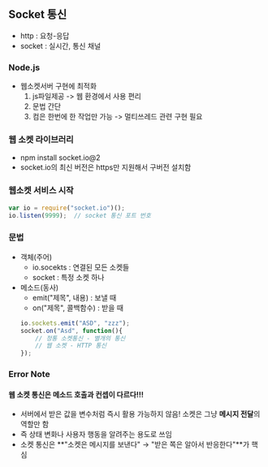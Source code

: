 ## Socket 통신
- http : 요청-응답
- socket : 실시간, 통신 채널
### Node.js
- 웹소켓서버 구현에 최적화
    1. js파일제공 -> 웹 환경에서 사용 편리
    2. 문법 간단
    3. 컴은 한번에 한 작업만 가능 -> 멀티쓰레드 관련 구현 필요

### 웹 소켓 라이브러리
- npm install socket.io@2
- socket.io의 최신 버전은 https만 지원해서 구버전 설치함
### 웹소켓 서비스 시작
```js
var io = require("socket.io")();
io.listen(9999);  // socket 통신 포트 번호
```
### 문법
- 객체(주어)
    - io.socekts : 연결된 모든 소켓들 
    - socket : 특정 소켓 하나
- 메소드(동사)
    - emit("제목", 내용) : 보낼 때
    - on("제목", 콜백함수) : 받을 때
    ```js
    io.sockets.emit("ASD", "zzz");
    socket.on("Asd", function(){
        // 정통 소켓통신 - 별개의 통신
        // 웹 소켓 - HTTP 통신
    });
    ```
### Error Note
#### 웹 소켓 통신은 메소드 호출과 컨셉이 다르다!!!
- 서버에서 받은 값을 변수처럼 즉시 활용 가능하지 않음! 소켓은 그냥 **메시지 전달**의 역할만 함
- 즉 상태 변화나 사용자 행동을 알려주는 용도로 쓰임
- 소켓 통신은 **"소켓은 메시지를 보낸다" → "받은 쪽은 알아서 반응한다"**가 핵심